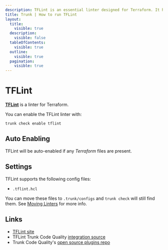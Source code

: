 ```yaml
---
description: TFLint is an essential linter designed for Terraform. It helps improve code quality, maintainability, and security in infrastructure as code (IaC) projects.
title: Trunk | How to run TFLint
layout:
  title:
    visible: true
  description:
    visible: false
  tableOfContents:
    visible: true
  outline:
    visible: true
  pagination:
    visible: true
---
```


# TFLint

[**TFLint**](https://github.com/rhysd/actionlint) is a linter for Terraform.

You can enable the TFLint linter with:

```shell
trunk check enable tflint
```

## Auto Enabling

TFLint will be auto-enabled if any *Terraform* files are present.

## Settings

TFLint supports the following config files:
* `.tflint.hcl`

You can move these files to `.trunk/configs` and `trunk check` will still find them. See [Moving Linters](../configure-linters#moving-linters) for more info.




## Links

- [TFLint site](https://github.com/rhysd/actionlint)
- TFLint Trunk Code Quality [integration source](https://github.com/trunk-io/plugins/tree/main/linters/tflint)
- Trunk Code Quality's [open source plugins repo](https://github.com/trunk-io/plugins/tree/main)
